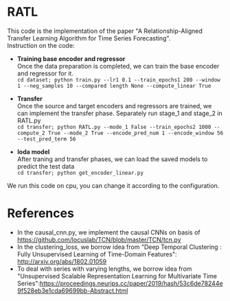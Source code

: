 # RATL
This code is the implementation of the paper "A Relationship-Aligned Transfer Learning Algorithm for Time Series Forecasting". <br/>
Instruction on the code:<br/>
* **Training base encoder and regressor** <br/>
Once the data preparation is completed, we can train the base encoder and regressor for it.    <br/>
`cd dataset;
python train.py --lr1 0.1 --train_epochs1 200 --window 1 --neg_samples 10 --compared length None --compute_linear True`  

* **Transfer**  <br/>
Once the source and target encoders and regressors are trained, we can implement the transfer phase. Separately run stage_1 and stage_2 in RATL.py    <br/>
`cd transfer;
python RATL.py --mode_1 False --train_epochs2 1000 --compute_2 True --mode_2 True --encode_pred_num 1 --encode_window 56 --test_pred_term 56`

* **loda model**  
After traning and transfer phases, we can load the saved models to predict the test data    <br/>
`cd transfer;
python get_encoder_linear.py`

We run this code on cpu, you can change it according to the configuration.  
# References  
* In the causal_cnn.py, we implement the causal CNNs on basis of https://github.com/locuslab/TCN/blob/master/TCN/tcn.py  <br/>
* In the clustering_loss, we borrow idea from "Deep Temporal Clustering : Fully Unsupervised Learning of Time-Domain Features": http://arxiv.org/abs/1802.01059 <br/> 
* To deal with series with varying lengths, we borrow idea from "Unsupervised Scalable Representation Learning for Multivariate Time   Series":https://proceedings.neurips.cc/paper/2019/hash/53c6de78244e9f528eb3e1cda69699bb-Abstract.html

